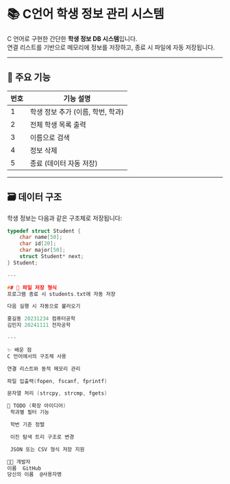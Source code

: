 # 📚 C언어 학생 정보 관리 시스템

C 언어로 구현한 간단한 **학생 정보 DB 시스템**입니다.  
연결 리스트를 기반으로 메모리에 정보를 저장하고, 종료 시 파일에 자동 저장됩니다.

---

## 📌 주요 기능

| 번호 | 기능 설명 |
|------|------------|
| 1 | 학생 정보 추가 (이름, 학번, 학과) |
| 2 | 전체 학생 목록 출력 |
| 3 | 이름으로 검색 |
| 4 | 정보 삭제 |
| 5 | 종료 (데이터 자동 저장) |

---

## 🗃️ 데이터 구조

학생 정보는 다음과 같은 구조체로 저장됩니다:

```c
typedef struct Student {
    char name[50];
    char id[20];
    char major[50];
    struct Student* next;
} Student;

---

## 📁 파일 저장 형식
프로그램 종료 시 students.txt에 자동 저장

다음 실행 시 자동으로 불러오기

홍길동 20231234 컴퓨터공학
김민지 20241111 전자공학

---

✨ 배운 점
C 언어에서의 구조체 사용

연결 리스트와 동적 메모리 관리

파일 입출력(fopen, fscanf, fprintf)

문자열 처리 (strcpy, strcmp, fgets)

📌 TODO (확장 아이디어)
 학과별 필터 기능

 학번 기준 정렬

 이진 탐색 트리 구조로 변경

 JSON 또는 CSV 형식 저장 지원

🧑‍💻 개발자
이름	GitHub
당신의 이름	@사용자명


